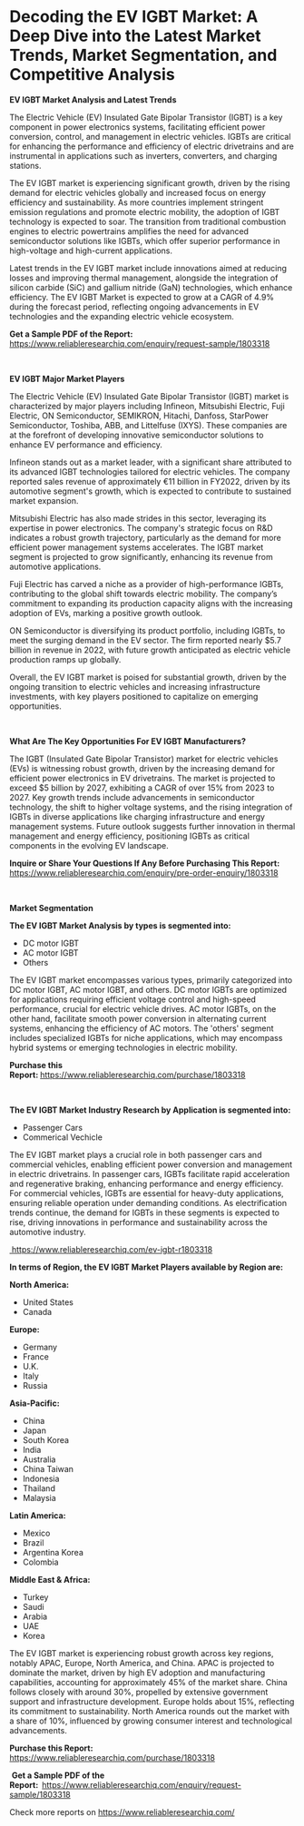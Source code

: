 <p><h1>Decoding the EV IGBT Market: A Deep Dive into the Latest Market Trends, Market Segmentation, and Competitive Analysis</h1></p><p><strong>EV IGBT Market Analysis and Latest Trends</strong></p>
<p><p>The Electric Vehicle (EV) Insulated Gate Bipolar Transistor (IGBT) is a key component in power electronics systems, facilitating efficient power conversion, control, and management in electric vehicles. IGBTs are critical for enhancing the performance and efficiency of electric drivetrains and are instrumental in applications such as inverters, converters, and charging stations.</p><p>The EV IGBT market is experiencing significant growth, driven by the rising demand for electric vehicles globally and increased focus on energy efficiency and sustainability. As more countries implement stringent emission regulations and promote electric mobility, the adoption of IGBT technology is expected to soar. The transition from traditional combustion engines to electric powertrains amplifies the need for advanced semiconductor solutions like IGBTs, which offer superior performance in high-voltage and high-current applications.</p><p>Latest trends in the EV IGBT market include innovations aimed at reducing losses and improving thermal management, alongside the integration of silicon carbide (SiC) and gallium nitride (GaN) technologies, which enhance efficiency. The EV IGBT Market is expected to grow at a CAGR of 4.9% during the forecast period, reflecting ongoing advancements in EV technologies and the expanding electric vehicle ecosystem.</p></p>
<p><strong>Get a Sample PDF of the Report:&nbsp;</strong> <a href="https://www.reliableresearchiq.com/enquiry/request-sample/1803318?utm_campaign=3136&utm_medium=2&utm_source=Github&utm_content=ia&utm_term=06042025&utm_id=ev-igbt">https://www.reliableresearchiq.com/enquiry/request-sample/1803318</a></p>
<p>&nbsp;</p>
<p><strong>EV IGBT Major Market Players</strong></p>
<p><p>The Electric Vehicle (EV) Insulated Gate Bipolar Transistor (IGBT) market is characterized by major players including Infineon, Mitsubishi Electric, Fuji Electric, ON Semiconductor, SEMIKRON, Hitachi, Danfoss, StarPower Semiconductor, Toshiba, ABB, and Littelfuse (IXYS). These companies are at the forefront of developing innovative semiconductor solutions to enhance EV performance and efficiency.</p><p>Infineon stands out as a market leader, with a significant share attributed to its advanced IGBT technologies tailored for electric vehicles. The company reported sales revenue of approximately €11 billion in FY2022, driven by its automotive segment's growth, which is expected to contribute to sustained market expansion.</p><p>Mitsubishi Electric has also made strides in this sector, leveraging its expertise in power electronics. The company's strategic focus on R&D indicates a robust growth trajectory, particularly as the demand for more efficient power management systems accelerates. The IGBT market segment is projected to grow significantly, enhancing its revenue from automotive applications.</p><p>Fuji Electric has carved a niche as a provider of high-performance IGBTs, contributing to the global shift towards electric mobility. The company’s commitment to expanding its production capacity aligns with the increasing adoption of EVs, marking a positive growth outlook.</p><p>ON Semiconductor is diversifying its product portfolio, including IGBTs, to meet the surging demand in the EV sector. The firm reported nearly $5.7 billion in revenue in 2022, with future growth anticipated as electric vehicle production ramps up globally.</p><p>Overall, the EV IGBT market is poised for substantial growth, driven by the ongoing transition to electric vehicles and increasing infrastructure investments, with key players positioned to capitalize on emerging opportunities.</p></p>
<p>&nbsp;</p>
<p><strong>What Are The Key Opportunities For EV IGBT Manufacturers?</strong></p>
<p><p>The IGBT (Insulated Gate Bipolar Transistor) market for electric vehicles (EVs) is witnessing robust growth, driven by the increasing demand for efficient power electronics in EV drivetrains. The market is projected to exceed $5 billion by 2027, exhibiting a CAGR of over 15% from 2023 to 2027. Key growth trends include advancements in semiconductor technology, the shift to higher voltage systems, and the rising integration of IGBTs in diverse applications like charging infrastructure and energy management systems. Future outlook suggests further innovation in thermal management and energy efficiency, positioning IGBTs as critical components in the evolving EV landscape.</p></p>
<p><strong>Inquire or Share Your Questions If Any Before Purchasing This Report:</strong> <a href="https://www.reliableresearchiq.com/enquiry/pre-order-enquiry/1803318?utm_campaign=3136&utm_medium=2&utm_source=Github&utm_content=ia&utm_term=06042025&utm_id=ev-igbt">https://www.reliableresearchiq.com/enquiry/pre-order-enquiry/1803318</a></p>
<p>&nbsp;</p>
<p><strong>Market Segmentation</strong></p>
<p><strong>The EV IGBT Market Analysis by types is segmented into:</strong></p>
<p><ul><li>DC motor IGBT</li><li>AC motor IGBT</li><li>Others</li></ul></p>
<p><p>The EV IGBT market encompasses various types, primarily categorized into DC motor IGBT, AC motor IGBT, and others. DC motor IGBTs are optimized for applications requiring efficient voltage control and high-speed performance, crucial for electric vehicle drives. AC motor IGBTs, on the other hand, facilitate smooth power conversion in alternating current systems, enhancing the efficiency of AC motors. The 'others' segment includes specialized IGBTs for niche applications, which may encompass hybrid systems or emerging technologies in electric mobility.</p></p>
<p><strong>Purchase this Report:&nbsp;</strong><a href="https://www.reliableresearchiq.com/purchase/1803318?utm_campaign=3136&utm_medium=2&utm_source=Github&utm_content=ia&utm_term=06042025&utm_id=ev-igbt">https://www.reliableresearchiq.com/purchase/1803318</a></p>
<p>&nbsp;</p>
<p><strong>The EV IGBT Market Industry Research by Application is segmented into:</strong></p>
<p><ul><li>Passenger Cars</li><li>Commerical Vechicle</li></ul></p>
<p><p>The EV IGBT market plays a crucial role in both passenger cars and commercial vehicles, enabling efficient power conversion and management in electric drivetrains. In passenger cars, IGBTs facilitate rapid acceleration and regenerative braking, enhancing performance and energy efficiency. For commercial vehicles, IGBTs are essential for heavy-duty applications, ensuring reliable operation under demanding conditions. As electrification trends continue, the demand for IGBTs in these segments is expected to rise, driving innovations in performance and sustainability across the automotive industry.</p></p>
<p><a href="https://www.reliableresearchiq.com/ev-igbt-r1803318?utm_campaign=3136&utm_medium=2&utm_source=Github&utm_content=ia&utm_term=06042025&utm_id=ev-igbt">&nbsp;https://www.reliableresearchiq.com/ev-igbt-r1803318</a></p>
<p><strong>In terms of Region, the EV IGBT Market Players available by Region are:</strong></p>
<p>
    <p> <strong> North America: </strong>
        <ul>
            <li>United States</li>
            <li>Canada</li>
        </ul>
        </p> 
    <p> <strong> Europe: </strong>
        <ul>
            <li>Germany</li>
            <li>France</li>
            <li>U.K.</li>
            <li>Italy</li>
            <li>Russia</li>
        </ul>
        </p> 
    <p> <strong> Asia-Pacific: </strong>
        <ul>
            <li>China</li>
            <li>Japan</li>
            <li>South Korea</li>
            <li>India</li>
            <li>Australia</li>
            <li>China Taiwan</li>
            <li>Indonesia</li>
            <li>Thailand</li>
            <li>Malaysia</li>
        </ul>
        </p> 
    <p> <strong> Latin America: </strong>
        <ul>
            <li>Mexico</li>
            <li>Brazil</li>
            <li>Argentina Korea</li>
            <li>Colombia</li>
        </ul>
        </p> 
    <p> <strong> Middle East & Africa: </strong>
        <ul>
            <li>Turkey</li>
            <li>Saudi</li>
            <li>Arabia</li>
            <li>UAE</li>
            <li>Korea</li>
        </ul>
    </p>
    </p>
<p><p>The EV IGBT market is experiencing robust growth across key regions, notably APAC, Europe, North America, and China. APAC is projected to dominate the market, driven by high EV adoption and manufacturing capabilities, accounting for approximately 45% of the market share. China follows closely with around 30%, propelled by extensive government support and infrastructure development. Europe holds about 15%, reflecting its commitment to sustainability. North America rounds out the market with a share of 10%, influenced by growing consumer interest and technological advancements.</p></p>
<p><strong>Purchase this Report: </strong><a href="https://www.reliableresearchiq.com/purchase/1803318?utm_campaign=3136&utm_medium=2&utm_source=Github&utm_content=ia&utm_term=06042025&utm_id=ev-igbt">https://www.reliableresearchiq.com/purchase/1803318</a></p>
<p>&nbsp;<strong>Get a Sample PDF of the Report:&nbsp;&nbsp;</strong><a href="https://www.reliableresearchiq.com/enquiry/request-sample/1803318?utm_campaign=3136&utm_medium=2&utm_source=Github&utm_content=ia&utm_term=06042025&utm_id=ev-igbt">https://www.reliableresearchiq.com/enquiry/request-sample/1803318</a></p>
<p><strong></strong></p>
<p>Check more reports on <a href="https://www.reliableresearchiq.com/?utm_campaign=3136&utm_medium=2&utm_source=Github&utm_content=ia&utm_term=06042025&utm_id=ev-igbt">https://www.reliableresearchiq.com/</a></p>